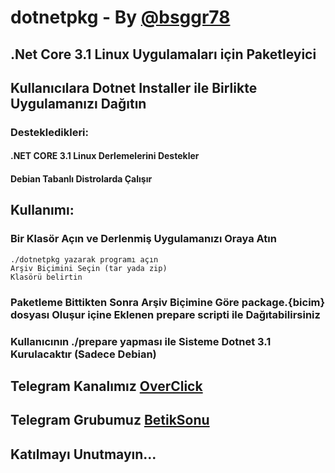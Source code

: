 # dotnetpkg - By [@bsggr78](https://t.me/bsggr78) 
## .Net Core 3.1 Linux Uygulamaları için Paketleyici

## Kullanıcılara Dotnet Installer ile Birlikte Uygulamanızı Dağıtın


### Destekledikleri:
#### .NET CORE 3.1 Linux Derlemelerini Destekler

#### Debian Tabanlı Distrolarda Çalışır

## Kullanımı:

### Bir Klasör Açın ve Derlenmiş Uygulamanızı Oraya Atın
```
./dotnetpkg yazarak programı açın
Arşiv Biçimini Seçin (tar yada zip)
Klasörü belirtin
```
### Paketleme Bittikten Sonra Arşiv Biçimine Göre package.{bicim} dosyası Oluşur içine Eklenen prepare scripti ile Dağıtabilirsiniz
### Kullanıcının ./prepare yapması ile Sisteme Dotnet 3.1 Kurulacaktır (Sadece Debian)



## Telegram Kanalımız  [OverClick](https://t.me/overclickofficial)
## Telegram Grubumuz [BetikSonu](https://t.me/sonbetik)
## Katılmayı Unutmayın...
